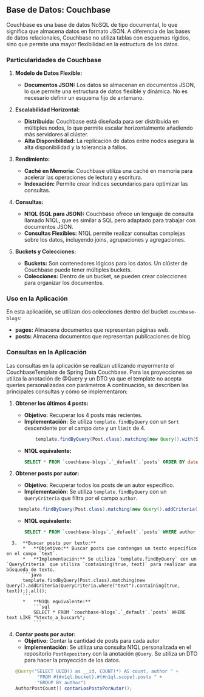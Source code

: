 ## Base de Datos: Couchbase

Couchbase es una base de datos NoSQL de tipo documental, lo que significa que almacena datos en formato JSON. A diferencia de las bases de datos relacionales, Couchbase no utiliza tablas con esquemas rígidos, sino que permite una mayor flexibilidad en la estructura de los datos.

### Particularidades de Couchbase

1.  **Modelo de Datos Flexible:**
    *   **Documentos JSON:** Los datos se almacenan en documentos JSON, lo que permite una estructura de datos flexible y dinámica. No es necesario definir un esquema fijo de antemano.

2.  **Escalabilidad Horizontal:**
    *   **Distribuida:** Couchbase está diseñada para ser distribuida en múltiples nodos, lo que permite escalar horizontalmente añadiendo más servidores al clúster.
    *   **Alta Disponibilidad:** La replicación de datos entre nodos asegura la alta disponibilidad y la tolerancia a fallos.

3.  **Rendimiento:**
    *   **Caché en Memoria:** Couchbase utiliza una caché en memoria para acelerar las operaciones de lectura y escritura.
    *   **Indexación:** Permite crear índices secundarios para optimizar las consultas.

4.  **Consultas:**
    *   **N1QL (SQL para JSON):** Couchbase ofrece un lenguaje de consulta llamado N1QL, que es similar a SQL pero adaptado para trabajar con documentos JSON.
    *   **Consultas Flexibles:** N1QL permite realizar consultas complejas sobre los datos, incluyendo joins, agrupaciones y agregaciones.

5.  **Buckets y Colecciones:**
    *   **Buckets:** Son contenedores lógicos para los datos. Un clúster de Couchbase puede tener múltiples buckets.
    *   **Colecciones:** Dentro de un bucket, se pueden crear colecciones para organizar los documentos.

### Uso en la Aplicación

En esta aplicación, se utilizan dos colecciones dentro del bucket `couchbase-blogs`:

*   **pages:** Almacena documentos que representan páginas web.
*   **posts:** Almacena documentos que representan publicaciones de blog.

### Consultas en la Aplicación

Las consultas en la aplicación se realizan utilizando mayormente el CouchbaseTemplate de Spring Data Couchbase. Para las proyecciones se utiliza la anotación de @Query y un DTO ya que el template no acepta queries personalizadas con parámetros
A continuación, se describen las principales consultas y cómo se implementaron:

1.  **Obtener los últimos 4 posts:**
    *   **Objetivo:** Recuperar los 4 posts más recientes.
    *   **Implementación:** Se utiliza `template.findByQuery` con un `Sort` descendente por el campo `date` y un `limit` de 4.
        ```java
            template.findByQuery(Post.class).matching(new Query().with(Sort.by(Sort.Order.desc("date"))).limit(4)).all().stream().toList();
        ```
    *   **N1QL equivalente:**
        ```sql
        SELECT * FROM `couchbase-blogs`.`_default`.`posts` ORDER BY date DESC LIMIT 4;
        ```

   2.  **Obtener posts por autor:**
       *   **Objetivo:** Recuperar todos los posts de un autor específico.
       *   **Implementación:** Se utiliza `template.findByQuery` con un `QueryCriteria` que filtra por el campo `author`.
       ```java
        template.findByQuery(Post.class).matching(new Query().addCriteria(QueryCriteria.where("author").is(nombreautor));).all();
        ``` 
       *   **N1QL equivalente:**
           ```sql
           SELECT * FROM `couchbase-blogs`.`_default`.`posts` WHERE author = "nombre_del_autor";
           ```

      3.  **Buscar posts por texto:**
          *   **Objetivo:** Buscar posts que contengan un texto específico en el campo `text`.
          *   **Implementación:** Se utiliza `template.findByQuery` con un `QueryCriteria` que utiliza `containing(true, text)` para realizar una búsqueda de texto.
          ```java
          template.findByQuery(Post.class).matching(new Query().addCriteria(QueryCriteria.where("text").containing(true, text));).all();
          ```
          *   **N1QL equivalente:**
              ```sql
              SELECT * FROM `couchbase-blogs`.`_default`.`posts` WHERE text LIKE "%texto_a_buscar%";
              ```

4.  **Contar posts por autor:**
    *   **Objetivo:** Contar la cantidad de posts para cada autor
    *   **Implementación:** Se utiliza una consulta N1QL personalizada en el repositorio `PostRepository` con la anotación `@Query`. Se utiliza un DTO para hacer la proyección de los datos.
    ```java
    @Query("SELECT UUID() as __id, COUNT(*) AS count, author " +
            "FROM #{#n1ql.bucket}.#{#n1ql.scope}.posts " +
            "GROUP BY author")
    AuthorPostCount[] contarLosPostsPorAutor();
    ```
